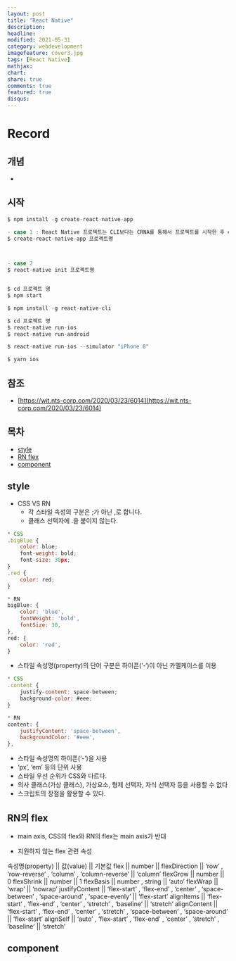 ```yaml
---
layout: post
title: "React Native"
description: 
headline: 
modified: 2021-05-31
category: webdevelopment
imagefeature: cover3.jpg
tags: [React Native]
mathjax: 
chart: 
share: true
comments: true
featured: true
disqus:
---
```


# Record
## 개념
- 
## 시작


```JavaScript
$ npm install -g create-react-native-app

- case 1 : React Native 프로젝트는 CLI보다는 CRNA를 통해서 프로젝트를 시작한 후 ejecting 기능을 사용해 Expo SDK를 그대로 가져가며 프로젝트는 진행하는것이 좋을것 같습니다.
$ create-react-native-app 프로젝트명



- case 2
$ react-native init 프로젝트명


$ cd 프로젝트 명
$ npm start

$ npm install -g react-native-cli

$ cd 프로젝트 명
$ react-native run-ios 
$ react-native run-android

$ react-native run-ios --simulator "iPhone 8"

$ yarn ios

```

## 참조
- [https://wit.nts-corp.com/2020/03/23/6014](https://wit.nts-corp.com/2020/03/23/6014)


## 목차
- [style](#style)
- [RN flex](#rn-flex)
- [component](#component)

## style
- CSS VS RN
  - 각 스타일 속성의 구분은 ;가 아닌 ,로 합니다.
  - 클래스 선택자에  .을 붙이지 않는다.


```JavaScript
* CSS
.bigBlue {
    color: blue;
    font-weight: bold;
    font-size: 30px;
}
.red {
    color: red;
}

* RN
bigBlue: {
    color: 'blue',
    fontWeight: 'bold',
    fontSize: 30,
},
red: { 
    color: 'red',
}
```


- 스타일 속성명(property)의 단어 구분은 하이픈(‘-‘)이 아닌 카멜케이스를 이용

```JavaScript
* CSS
.content {
    justify-content: space-between;
    background-color: #eee;
}

* RN
content: {
    justifyContent: 'space-between',
    backgroundColor: '#eee',
},
```

- 스타일 속성명의 하이픈(‘-’)을 사용
- ‘px’, ‘em’ 등의 단위 사용
- 스타일 우선 순위가 CSS와 다르다.
- 의사 클래스(가상 클래스), 가상요소, 형제 선택자, 자식 선택자 등을 사용할 수 없다
- 스크립트의 장점을 활용할 수 있다.

## RN의 flex
- main axis, CSS의 flex와 RN의 flex는 main axis가 반대

- 지원하지 않는 flex 관련 속성


속성명(property)	|| 값(value)	|| 기본값
flex	|| number	|| 
flexDirection	|| ‘row’ , ‘row-reverse’ , ‘column’ , ‘column-reverse’	|| ‘column’
flexGrow	|| number	|| 0
flexShrink	|| number	|| 1
flexBasis	|| number , string	|| ‘auto’
flexWrap	|| ‘wrap’	|| ‘nowrap’
justifyContent	|| ‘flex-start’ , ‘flex-end’ , ‘center’ , ‘space-between’ , ‘space-around’ , ‘space-evenly’	|| ‘flex-start’
alignItems	|| ‘flex-start’ , ‘flex-end’ , ‘center’ , ‘stretch’ , ‘baseline’	|| ‘stretch’
alignContent	|| ‘flex-start’ , ‘flex-end’ , ‘center’ , ‘stretch’ , ‘space-between’ , ‘space-around’	|| ‘flex-start’
alignSelf	|| ‘auto’ , ‘flex-start’ , ‘flex-end’ , ‘center’ , ‘stretch’ , ‘baseline’	|| ‘stretch’


## component